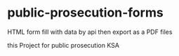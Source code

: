 # public-prosecution-forms

 HTML form fill with data by api then export as a PDF files

 this Project for public prosecution KSA
